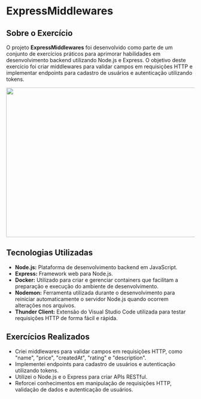 # ExpressMiddlewares

## Sobre o Exercício

O projeto **ExpressMiddlewares** foi desenvolvido como parte de um conjunto de exercícios práticos para aprimorar habilidades em desenvolvimento backend utilizando Node.js e Express. O objetivo deste exercício foi criar middlewares para validar campos em requisições HTTP e implementar endpoints para cadastro de usuários e autenticação utilizando tokens.

<p align="center">
  <img src="https://static6.depositphotos.com/1000350/647/i/450/depositphotos_6471010-stock-photo-internet-connection.jpg" width="900" height="400">
</p>

## Tecnologias Utilizadas

- **Node.js:** Plataforma de desenvolvimento backend em JavaScript.
- **Express:** Framework web para Node.js.
- **Docker:** Utilizado para criar e gerenciar containers que facilitam a preparação e execução do ambiente de desenvolvimento.
- **Nodemon:** Ferramenta utilizada durante o desenvolvimento para reiniciar automaticamente o servidor Node.js quando ocorrem alterações nos arquivos.
- **Thunder Client:** Extensão do Visual Studio Code utilizada para testar requisições HTTP de forma fácil e rápida.

## Exercícios Realizados

- Criei middlewares para validar campos em requisições HTTP, como "name", "price", "createdAt", "rating" e "description".
- Implementei endpoints para cadastro de usuários e autenticação utilizando tokens.
- Utilizei o Node.js e o Express para criar APIs RESTful.
- Reforcei conhecimentos em manipulação de requisições HTTP, validação de dados e autenticação de usuários.
